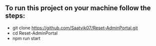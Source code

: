 ## To run this project on your machine follow the steps:

- git clone https://github.com/Saatvik07/Reset-AdminPortal.git
- cd Reset-AdminPortal
- npm run start

